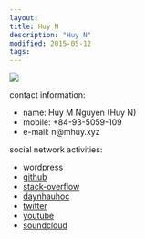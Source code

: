 ```yaml
---
layout:
title: Huy N
description: "Huy N"
modified: 2015-05-12
tags: 
---
```


<img src="https://davidng94.files.wordpress.com/2016/07/img_20160730_201747.jpg?w=300">

<p>contact information:</p>
 <ul>
   <li>name: Huy M Nguyen (Huy N)</li>
   <li>mobile: +84-93-5059-109</li>
   <li>e-mail: n@mhuy.xyz</li>
 </ul>
<p>social network activities:</p>
 <ul>
  <li><a href="https://davidng94.wordpress.com" target="_blank">wordpress</a></li>
<li><a href="https://github.com/minhhuy150894" target="_blank">github</a></li>
<li><a href="http://stackoverflow.com/users/5512611/huy-n" target="_blank">stack-overflow</a></li>
<li><a href="http://daynhauhoc.com/users/david15894" target="_blank">daynhauhoc</a></li>
<li><a href="https://twitter.com/huyng94" target="_blank">twitter</a></li>
<li><a href="https://www.youtube.com/channel/UC_BcJL6407-pBo8Fiu3AHvQ" target="_blank">youtube</a></li>
<li><a href="https://soundcloud.com/david15894" target="_blank">soundcloud</a></li>
 </ul>
